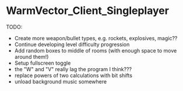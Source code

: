 # WarmVector_Client_Singleplayer

TODO:
- Create more weapon/bullet types, e.g. rockets, explosives, magic??
- Continue developing level difficulty progression
- Add random boxes to middle of rooms (with enough space to move around them!)
- Setup fullscreen toggle
- the "W" and "V" really lag the program I think???
- replace powers of two calculations with bit shifts
- unload background music somewhere